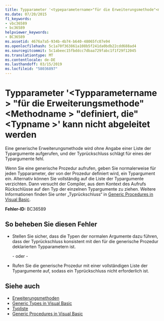 ```yaml
---
title: Typparameter '<typeparametername>"für die Erweiterungsmethode"<methodname>"definiert"<typename>' kann nicht abgeleitet werden
ms.date: 07/20/2015
f1_keywords:
- vbc36589
- bc36589
helpviewer_keywords:
- BC36589
ms.assetid: 4676a7a5-934b-4b74-b640-48065fc07e94
ms.openlocfilehash: 5c1a70f363861a108b5f241da0bdb22cdd688ad4
ms.sourcegitcommit: 5c1abeec15fbddcc7dbaa729fabc1f1f29f12045
ms.translationtype: MT
ms.contentlocale: de-DE
ms.lasthandoff: 03/15/2019
ms.locfileid: "58036897"
---
```

# <a name="type-parameter-typeparametername-for-extension-method-methodname-defined-in-typename-cannot-be-inferred"></a>Typparameter '\<Typparametername > "für die Erweiterungsmethode"\<Methodname > "definiert, die"\<Typname >' kann nicht abgeleitet werden
Eine generische Erweiterungsmethode wird ohne Angabe einer Liste der Typargumente aufgerufen, und der Typrückschluss schlägt für eines der Typargumente fehl.  
  
 Wenn Sie eine generische Prozedur aufrufen, geben Sie normalerweise für jeden Typparameter, der von der Prozedur definiert wird, ein Typargument ein. Alternativ können Sie vollständig auf die Liste der Typargumente verzichten. Dann versucht der Compiler, aus dem Kontext des Aufrufs Rückschlüsse auf den Typ der einzelnen Typargumente zu ziehen. Weitere Informationen finden Sie unter „Typrückschluss“ in [Generic Procedures in Visual Basic](../../visual-basic/programming-guide/language-features/data-types/generic-procedures.md).  
  
 **Fehler-ID:** BC36589  
  
## <a name="to-correct-this-error"></a>So beheben Sie diesen Fehler  
  
-   Stellen Sie sicher, dass die Typen der normalen Argumente dazu führen, dass der Typrückschluss konsistent mit den für die generische Prozedur deklarierten Typparametern ist.  
  
     - oder -   
  
-   Rufen Sie die generische Prozedur mit einer vollständigen Liste der Typargumente auf, sodass ein Typrückschluss nicht erforderlich ist.  
  
## <a name="see-also"></a>Siehe auch

- [Erweiterungsmethoden](../../visual-basic/programming-guide/language-features/procedures/extension-methods.md)
- [Generic Types in Visual Basic](../../visual-basic/programming-guide/language-features/data-types/generic-types.md)
- [Typliste](../../visual-basic/language-reference/statements/type-list.md)
- [Generic Procedures in Visual Basic](../../visual-basic/programming-guide/language-features/data-types/generic-procedures.md)
